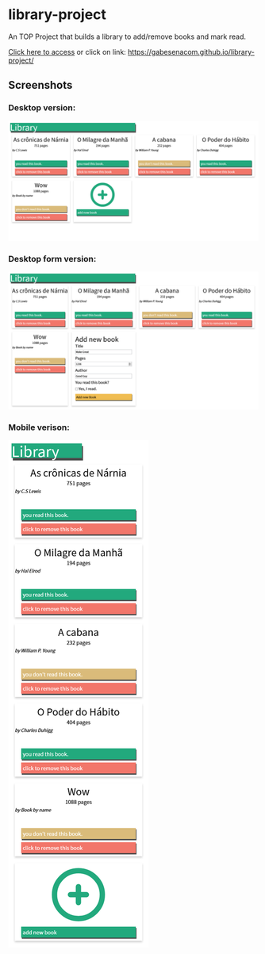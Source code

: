 # library-project
An TOP Project that builds a library to add/remove books and mark read.

[Click here to access](https://gabesenacom.github.io/library-project/) or click on link: https://gabesenacom.github.io/library-project/

## Screenshots

### Desktop version:
![Desktop version](screenshots/desktop.png)

### Desktop form version:
![Desktop form version](screenshots/form-desktop.png)

### Mobile verison:
![Mobile version](screenshots/mobile.png)
